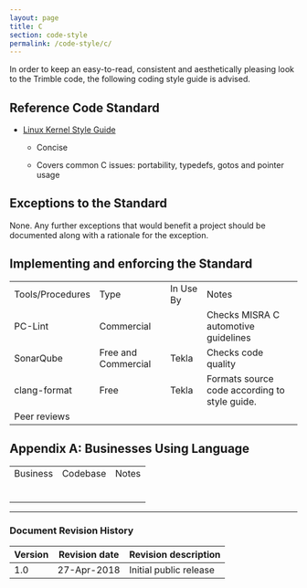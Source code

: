 ```yaml
---
layout: page
title: C
section: code-style
permalink: /code-style/c/
---
```


In order to keep an easy-to-read, consistent and aesthetically pleasing look to the Trimble code, the following coding style guide is advised.

## Reference Code Standard

* [Linux Kernel Style Guide](https://www.kernel.org/doc/html/latest/process/coding-style.html)

    * Concise

    * Covers common C issues: portability, typedefs, gotos and pointer usage

## Exceptions to the Standard

None. Any further exceptions that would benefit a project should be documented along with a rationale for the exception.

## Implementing and enforcing the Standard

<table>
  <tr>
    <td>Tools/Procedures</td>
    <td>Type</td>
    <td>In Use By</td>
    <td>Notes</td>
  </tr>
  <tr>
    <td>PC-Lint</td>
    <td>Commercial</td>
    <td></td>
    <td>Checks MISRA C automotive guidelines</td>
  </tr>
  <tr>
    <td>SonarQube</td>
    <td>Free and Commercial</td>
    <td>Tekla</td>
    <td>Checks code quality</td>
  </tr>
  <tr>
    <td>clang-format</td>
    <td>Free</td>
    <td>Tekla</td>
    <td>Formats source code according to style guide.</td>
  </tr>
  <tr>
    <td>Peer reviews</td>
    <td></td>
    <td></td>
    <td></td>
  </tr>
</table>


## Appendix A: Businesses Using Language

<table>
  <tr>
    <td>Business</td>
    <td>Codebase</td>
    <td>Notes</td>
  </tr>
  <tr>
    <td></td>
    <td></td>
    <td></td>
  </tr>
  <tr>
    <td></td>
    <td></td>
    <td></td>
  </tr>
  <tr>
    <td></td>
    <td></td>
    <td></td>
  </tr>
  <tr>
    <td></td>
    <td></td>
    <td></td>
  </tr>
  <tr>
    <td></td>
    <td></td>
    <td></td>
  </tr>
  <tr>
    <td></td>
    <td></td>
    <td></td>
  </tr>
</table>

---
### Document Revision History

| Version | Revision date | Revision description   |
|---------|---------------|------------------------|
| 1.0     | 27-Apr-2018   | Initial public release |